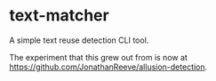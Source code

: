 # text-matcher
A simple text reuse detection CLI tool.  

The experiment that this grew out from is now at https://github.com/JonathanReeve/allusion-detection. 
